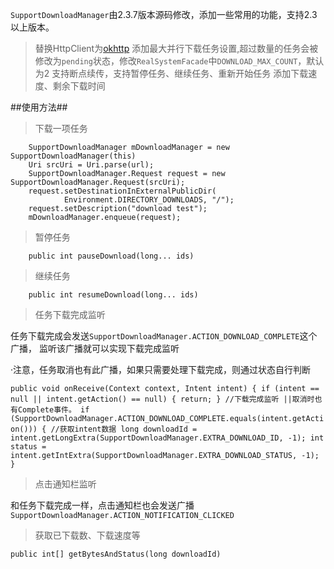 `SupportDownloadManager`由2.3.7版本源码修改，添加一些常用的功能，支持2.3以上版本。

>替换HttpClient为[okhttp](https://github.com/square/okhttp "okhttp")
>添加最大并行下载任务设置,超过数量的任务会被修改为`pending`状态，修改`RealSystemFacade`中`DOWNLOAD_MAX_COUNT`，默认为2
>支持断点续传，支持暂停任务、继续任务、重新开始任务
>添加下载速度、剩余下载时间


##使用方法##
        
>下载一项任务

        SupportDownloadManager mDownloadManager = new SupportDownloadManager(this)
        Uri srcUri = Uri.parse(url);
        SupportDownloadManager.Request request = new SupportDownloadManager.Request(srcUri);
        request.setDestinationInExternalPublicDir(
                Environment.DIRECTORY_DOWNLOADS, "/");
        request.setDescription("download test");
        mDownloadManager.enqueue(request);
        
>暂停任务

        public int pauseDownload(long... ids)

>继续任务

        public int resumeDownload(long... ids)


>任务下载完成监听
       
任务下载完成会发送`SupportDownloadManager.ACTION_DOWNLOAD_COMPLETE`这个广播，
监听该广播就可以实现下载完成监听

·注意，任务取消也有此广播，如果只需要处理下载完成，则通过状态自行判断

``
        public void onReceive(Context context, Intent intent) {
            if (intent == null || intent.getAction() == null) {
                return;
            }
            //下载完成监听 ||取消时也有Complete事件。
            if (SupportDownloadManager.ACTION_DOWNLOAD_COMPLETE.equals(intent.getAction())) {
                //获取intent数据
                long downloadId = intent.getLongExtra(SupportDownloadManager.EXTRA_DOWNLOAD_ID, -1);
                int status = intent.getIntExtra(SupportDownloadManager.EXTRA_DOWNLOAD_STATUS, -1);
            }
``

>点击通知栏监听

和任务下载完成一样，点击通知栏也会发送广播`SupportDownloadManager.ACTION_NOTIFICATION_CLICKED`


>获取已下载数、下载速度等

``
 public int[] getBytesAndStatus(long downloadId) 
``
        